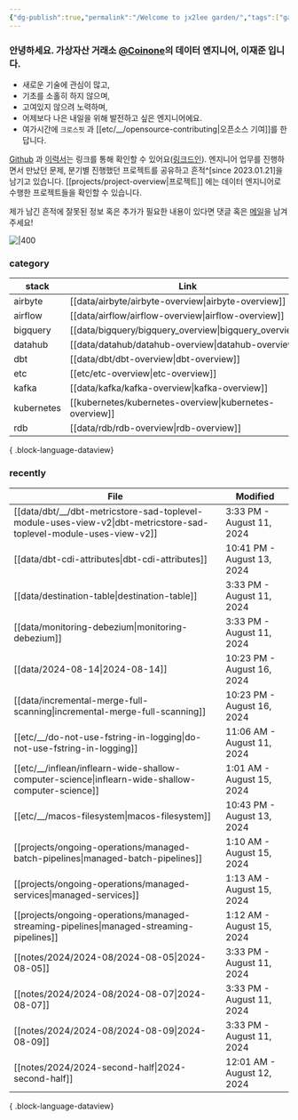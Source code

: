 ```yaml
---
{"dg-publish":true,"permalink":"/Welcome to jx2lee garden/","tags":["gardenEntry"],"dgEnableSearch":true,"noteIcon":"","created":"2023-12-20T00:33:04.000+09:00"}
---
```




### 안녕하세요. 가상자산 거래소 [@Coinone](https://coinone.co.kr/)의 데이터 엔지니어, 이재준 입니다.

- 새로운 기술에 관심이 많고,
- 기초를 소홀히 하지 않으며,
- 고여있지 않으려 노력하며,
- 어제보다 나은 내일을 위해 발전하고 싶은 엔지니어에요.
- 여가시간에 `크로스핏` 과 [[etc/__/opensource-contributing\|오픈소스 기여]]를 한답니다.


[Github](https://github.com/jx2lee) 과 [이력서](https://jx2lee.github.io/resume-en/)는 링크를 통해 확인할 수 있어요([링크드인](https://www.linkedin.com/in/jx2lee/)). 엔지니어 업무를 진행하면서 만났던 문제, 분기별 진행했던 프로젝트를 공유하고 흔적^[since 2023.01.21]을 남기고 있습니다. [[projects/project-overview\|프로젝트]] 에는 데이터 엔지니어로 수행한 프로젝트들을 확인할 수 있습니다.

제가 남긴 흔적에 잘못된 정보 혹은 추가가 필요한 내용이 있다면 댓글 혹은 [메일](malito:dev.jaejun.lee.1991@gamil.com)을 남겨주세요!


![|400](https://i.imgur.com/EfyC7Gg.jpeg)

### category
| stack      | Link                                                       |
| ---------- | ---------------------------------------------------------- |
| airbyte    | [[data/airbyte/airbyte-overview\|airbyte-overview]]     |
| airflow    | [[data/airflow/airflow-overview\|airflow-overview]]     |
| bigquery   | [[data/bigquery/bigquery_overview\|bigquery_overview]]  |
| datahub    | [[data/datahub/datahub-overview\|datahub-overview]]     |
| dbt        | [[data/dbt/dbt-overview\|dbt-overview]]                 |
| etc        | [[etc/etc-overview\|etc-overview]]                      |
| kafka      | [[data/kafka/kafka-overview\|kafka-overview]]           |
| kubernetes | [[kubernetes/kubernetes-overview\|kubernetes-overview]] |
| rdb        | [[data/rdb/rdb-overview\|rdb-overview]]                 |

{ .block-language-dataview}


### recently
| File                                                                                                                  | Modified                   |
| --------------------------------------------------------------------------------------------------------------------- | -------------------------- |
| [[data/dbt/__/dbt-metricstore-sad-toplevel-module-uses-view-v2\|dbt-metricstore-sad-toplevel-module-uses-view-v2]] | 3:33 PM - August 11, 2024  |
| [[data/dbt-cdi-attributes\|dbt-cdi-attributes]]                                                                    | 10:41 PM - August 13, 2024 |
| [[data/destination-table\|destination-table]]                                                                      | 3:33 PM - August 11, 2024  |
| [[data/monitoring-debezium\|monitoring-debezium]]                                                                  | 3:33 PM - August 11, 2024  |
| [[data/2024-08-14\|2024-08-14]]                                                                                    | 10:23 PM - August 16, 2024 |
| [[data/incremental-merge-full-scanning\|incremental-merge-full-scanning]]                                          | 10:23 PM - August 16, 2024 |
| [[etc/__/do-not-use-fstring-in-logging\|do-not-use-fstring-in-logging]]                                            | 11:06 AM - August 11, 2024 |
| [[etc/__/inflean/inflearn-wide-shallow-computer-science\|inflearn-wide-shallow-computer-science]]                  | 1:01 AM - August 15, 2024  |
| [[etc/__/macos-filesystem\|macos-filesystem]]                                                                      | 10:43 PM - August 13, 2024 |
| [[projects/ongoing-operations/managed-batch-pipelines\|managed-batch-pipelines]]                                   | 1:10 AM - August 15, 2024  |
| [[projects/ongoing-operations/managed-services\|managed-services]]                                                 | 1:13 AM - August 15, 2024  |
| [[projects/ongoing-operations/managed-streaming-pipelines\|managed-streaming-pipelines]]                           | 1:12 AM - August 15, 2024  |
| [[notes/2024/2024-08/2024-08-05\|2024-08-05]]                                                                      | 3:33 PM - August 11, 2024  |
| [[notes/2024/2024-08/2024-08-07\|2024-08-07]]                                                                      | 3:33 PM - August 11, 2024  |
| [[notes/2024/2024-08/2024-08-09\|2024-08-09]]                                                                      | 3:33 PM - August 11, 2024  |
| [[notes/2024/2024-second-half\|2024-second-half]]                                                                  | 12:01 AM - August 12, 2024 |

{ .block-language-dataview}